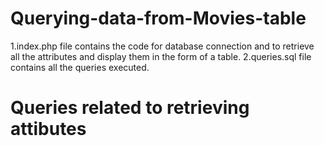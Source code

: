 # Querying-data-from-Movies-table

1.index.php file contains the code for database connection and to retrieve all the attributes and display them in the form of a table.
2.queries.sql file contains all the queries executed.

# Queries related to retrieving attibutes
